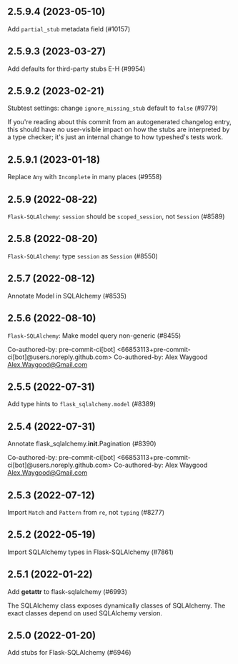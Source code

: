 ## 2.5.9.4 (2023-05-10)

Add `partial_stub` metadata field (#10157)

## 2.5.9.3 (2023-03-27)

Add defaults for third-party stubs E-H (#9954)

## 2.5.9.2 (2023-02-21)

Stubtest settings: change `ignore_missing_stub` default to `false` (#9779)

If you're reading about this commit from an autogenerated changelog entry, this should have no user-visible impact on how the stubs are interpreted by a type checker; it's just an internal change to how typeshed's tests work.

## 2.5.9.1 (2023-01-18)

Replace `Any` with `Incomplete` in many places (#9558)

## 2.5.9 (2022-08-22)

`Flask-SQLAlchemy`: `session` should be `scoped_session`, not `Session` (#8589)

## 2.5.8 (2022-08-20)

`Flask-SQLAlchemy`: type `session` as `Session` (#8550)

## 2.5.7 (2022-08-12)

Annotate Model in SQLAlchemy (#8535)

## 2.5.6 (2022-08-10)

`Flask-SQLAlchemy`: Make model query non-generic (#8455)

Co-authored-by: pre-commit-ci[bot] <66853113+pre-commit-ci[bot]@users.noreply.github.com>
Co-authored-by: Alex Waygood <Alex.Waygood@Gmail.com>

## 2.5.5 (2022-07-31)

Add type hints to `flask_sqlalchemy.model` (#8389)

## 2.5.4 (2022-07-31)

Annotate flask_sqlalchemy.__init__.Pagination (#8390)

Co-authored-by: pre-commit-ci[bot] <66853113+pre-commit-ci[bot]@users.noreply.github.com>
Co-authored-by: Alex Waygood <Alex.Waygood@Gmail.com>

## 2.5.3 (2022-07-12)

Import `Match` and `Pattern` from `re`, not `typing` (#8277)

## 2.5.2 (2022-05-19)

Import SQLAlchemy types in Flask-SQLAlchemy (#7861)

## 2.5.1 (2022-01-22)

Add __getattr__ to flask-sqlalchemy (#6993)

The SQLAlchemy class exposes dynamically classes of SQLAlchemy. The exact classes depend on used SQLAlchemy version.

## 2.5.0 (2022-01-20)

Add stubs for Flask-SQLAlchemy (#6946)

